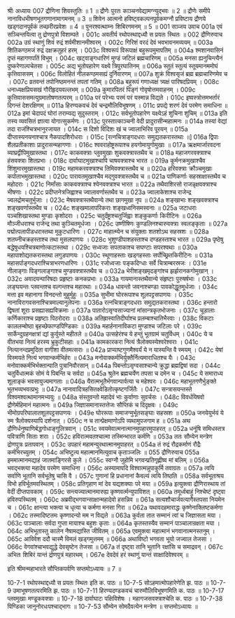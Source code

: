 श्रीः
अध्यायः 007
द्रौणिना शिवस्तुतिः ॥ 1 ॥ द्रौणेः पुरतः काञ्चनवेद्यामग्न्युद्भवः ॥ 2 ॥ द्रौणेः समीपे नानाविधभीषणभूतगणानामागमनम् ॥ 3 ॥ शिवेन आत्मनो हविष्ट्वकल्पनपूर्वकमग्नौ प्रविष्टाय द्रौणये खड्गदानपूर्वकं तच्छरीरप्रवेशः ॥ 4 ॥ पुनरश्वत्थाम्नः शिबिरगमनम् ॥ 5 ॥
001	सञ्जय उवाच 
001a	एवं सञ्चिन्तयित्वा तु द्रोणपुत्रो विशाम्पते ।
001c	अवतीर्य रथोपस्थाद्दध्यौ स प्रयतः स्थितः ॥
002	द्रौणिरुवाच 
002a	उग्रं स्थाणुं शिवं रुद्रं शर्वमीशानमीश्वरम् ।
002c	गिरिशं वरदं देवं भवभावनमव्ययम् ॥
003a	शितिकण्ठमजं रुद्रं दक्षक्रतुहरं हरम् ।
003c	विश्वरूपं विरूपाक्षं बहुरूपमुमापतिम् ॥
004a	श्मशानवासिनं दृप्तं महागणपतिं विभुम् ।
004c	खट्वाङ्गधारिणं मुण्डं जटिलं ब्रह्मचारिणम् ॥
005a	मनसा ह्यनुचिन्त्यैनं दुष्करेणाल्पचेतसा ।
005c	अद्य भूतोपहारेण यक्ष्ये त्रिपुरघातिनम् ॥
006a	स्तुतं स्तुत्यं स्तूयमानममोघं कृत्तिवाससम् ।
006c	विलोहितं नीलकण्ठमसह्यं दुर्निवारणम् ॥
007a	शुक्रं विश्वसृजं ब्रह्म ब्रह्मचारिणमेव च ।
007c	व्रतवन्तं तपोनिष्ठमनन्तं तपतां गतिम् ॥
008a	बहुरूपं गणाध्यक्षं त्र्यक्षं पारिषदप्रियम् ।
008c	धनाध्यक्षप्रियसखं गौरीहृदयवल्लभम् ॥
009a	कुमारपितरं पिङ्गं गोवृषोत्तमवाहनम् ।
009c	कुत्तिवाससमत्युग्रमातोषणतत्परम् ॥
010a	परं परेभ्यः परमं परं यस्मान्न विद्यते ।
010c	इष्वस्त्रोत्तमभर्तारं दिगन्तं देशरक्षिणम् ॥
011a	हिरण्यकवचं देवं चन्द्रमौलिविभूषणम् ।
011c	प्रपद्ये शरणं देवं परमेण समाधिना ॥
012a	इमां चेदापदं घोरां तराम्यद्य सुदुस्तराम् ।
012c	सर्वभूतोपहारेण यक्ष्येऽहं शुचिना शुचिम् ॥
013a	इति तस्य व्यवसितं ज्ञात्वा योगात्सुकर्मणः ।
013c	पुरस्तात्काञ्चनी वेदी प्रादुरासीन्महात्मनः ॥
014a	तस्यां वेद्यां तदा राजंश्चित्रभानुरजायत ।
014c	स दिशो विदिशः खं च ज्वालाभिरिव पूरयन् ॥
015a	दीप्तास्यनयनाश्चात्र नैकपादशिरोधराः ।
015c	[रत्नचित्राङ्गदधराः समुद्यतकरास्तथाः ॥]
016a	द्विपाः शैलप्रतीकाशाः प्रादुरासन्महागणाः ।
016c	श्ववराहोष्ट्ररूपाश्च हयगोमायुगोमुखाः ॥
017a	ऋक्षमार्जारवदना व्याघ्रद्वीपिमुखास्तथा ।
017c	काकवक्त्राः प्लुवमुखाः शुकवक्त्रास्तथैव च ॥
018a	महाजगरवक्त्राश्च हंसवक्त्राः शितप्रभाः ।
018c	दार्वाघाटमुखाश्चापि चाषवक्त्राश्च भारत ॥
019a	कूर्मनक्रमुखाश्चैव शिंशुमारमुखास्तथा ।
019c	महामकरवक्त्राश्च तिमिवक्त्रास्तथैव च ॥
020a	हरिवक्त्राः क्रौञ्चमुखाः कपोताभमुखास्तथा ।
020c	पारावतमुखाश्चैव मद्गुवक्त्रास्तथैव च ॥
021a	पाणिकर्णाः सहस्राक्षास्तथैव च महोदराः ।
021c	निर्मांसाः काकवक्त्राश्च श्येनवक्त्राश्च भारत ॥
022a	तथैवाशिरसो राजन्नृक्षवक्त्राश्च भीषणाः ।
022c	प्रदीप्तनेत्रजिह्वाश्च ज्वालावर्णास्तथैव च ॥
023a	ज्वालाकेशाश्च राजेन्द्र ज्वलद्रोमचतुर्भुजाः ।
023c	मेषवक्त्रास्तथैवान्ये तथा छागमुखा नृप ॥
024a	शङ्खाभाः शङ्खवक्त्राश्च शङ्खवर्णास्तथैव च ।
024c	शङ्खमालापरिकराः शङ्खध्वनिसमस्वनाः ॥
025a	जटाधराः पञ्चशिखास्तथा मुण्डाः कृशोदराः ।
025c	चतुर्दंष्ट्राश्चतुर्जिह्वाः शङ्कुकर्णाः किरीटिनः ॥
026a	मौञ्जीधराश्च राजेन्द्र तथा कुञ्चितमूर्धजाः ।
026c	उष्णीषिणः कुण्डलिनश्चारुवक्त्राः स्वलङ्कृताः ॥
027a	पद्मोत्पलापीडधरास्तथा मुकुटधारिणः ।
027c	माहात्म्येन च संयुक्ताः शतशोऽथ सहस्रशः ॥
028a	शतघ्नीचक्रहस्ताश्च तथा मुसलपाणयः ।
028c	भुशुण्डीपाशहस्ताश्च दण्डहस्ताश्च भारत ॥
029a	पृष्ठेषु बद्धेषुधयश्चित्रबाणोत्कटास्तथा ।
029c	सध्वजाः सपताकाश्च सघण्टाः सपरश्वथाः ॥
030a	महापाशोद्यतकरास्तथा लगुडपाणयः ।
030c	स्थूणाहस्ताः खड्गहस्ताः सर्पोच्छ्रितकिरीटिनः ॥
031a	महासर्पाङ्गदधराश्चित्राभरणधारिणः ।
031c	रजोध्वजाः पङ्कदिग्धाः सर्वे चित्राम्बरस्रजः ।
031e	नीलाङ्गाः पिङ्गलाङ्गाश्च मुण्डवक्त्रास्तथैव च ॥
032a	भेरीशङ्खमृदङ्गांश्च झर्झरानकगोमुखान् ।
032c	अवादयन्पारिषदाः प्रहृष्टाः कनकप्रभाः ॥
033a	गायमानास्तथैवान्ये संहृष्टाः पुरुषर्षभाः ।
033c	लङ्घयन्तः प्लवन्तश्च वल्गन्तश्च महारथाः ॥
034a	धावन्तो जवनाश्चण्डाः पावकोद्धूतमूर्धजाः ।
034c	मत्ता इव महानागा विनदन्तो मुहुर्मुहुः ॥
035a	सुभीमा घोररूपाश्च शूलपट्टसपाणयः ।
035c	नानाविरागवसनाश्चित्रमाल्यानुलेपनाः ॥
036a	रत्नचित्राङ्गदधराः समुद्यतकरास्तथा ।
036c	हन्तारो द्विषतां शूराः प्रसह्यासह्यविक्रमाः ॥
037a	पातारोऽसृग्वसाज्यानां मांसान्त्रकृतभोजनाः ।
037c	चूडालाः कर्णिकाराश्च प्रहृष्टाः पिठरोदराः ॥
038a	अतिह्रास्वातिदीर्घाश्च प्रलम्बाश्चातिभैरवाः ।
038c	विकटाः काललम्बोष्ठा बृहच्छेफाण्डपिण्डिकाः ॥
039a	महार्हनानाविकटा मुण्डाश्च जटिलाः परे ।
039c	सार्केन्दुग्रहनक्षत्रां द्यां कुर्युस्ते महीतले ॥
040a	उत्सहेरंश्च ये हन्तुं भूतग्रामं चतुर्विधम् ।
040c	ये च वीतभया नित्यं हरस्य भ्रुकुटीसहाः ॥
041a	कामकारकरा नित्यं त्रैलोक्यस्येश्वरेश्वराः ।
041c	नित्यानन्दप्रमुदिता वागीशा वीतमत्सराः ॥
042a	प्राप्याष्टगुणमैश्वर्यं ये न यास्यन्ति वै स्मयम् ।
042c	येषां विस्मयते नित्यं भगवान्कर्मभिर्हरः ॥
043a	मनोवाक्कर्मभिर्युक्तैर्नित्यमाराधितश्च यैः ।
043c	मनोवाक्कर्मभिर्भक्तान्पाति पुत्रानिवौरसान् ॥
044a	पिबन्तोऽसृग्वसाश्चान्ये क्रुद्धा ब्रह्मद्विषां सदा ।
044c	चतुर्विधात्मकं सोमं ये पिबन्ति च सर्वदा ॥
045a	श्रुतेन ब्रह्मचर्येण तपसा च दमेन च ।
045c	ये समाराध्य शूलाङ्कं भवसायुज्यमागताः ॥
046a	यैरात्मभूतैर्भगवान्पार्वत्या च महेश्वरः ।
046c	महाभूतगणैर्भुङ्क्ते भूतभव्यभवत्प्रभुः ॥
047a	नानावादित्रहसितक्ष्वेडितोत्कृष्टगर्जितैः ।
047c	सन्त्रासयन्तस्ते विश्वमश्वत्थामानमभ्ययुः ॥
048a	संस्तुवन्तो महादेवं भाः कुर्वाणाः सुवर्चसः ।
048c	विवर्धयिषवो द्रौणेर्महिमानं महात्मनः ॥
049a	जिज्ञासमानास्तत्तेजः सौप्तिकं च दिदृक्षवः ।
049c	भीमोग्रपरिघालातशूलपट्टसपाणयः ।
049e	घोररूपाः समाजग्मुर्भूतसङ्घाः सहस्रशः ॥
050a	जनयेयुर्भयं ये स्म त्रैलोक्यस्यापि दर्शनात् ।
050c	न च तान्प्रेक्षमाणोऽपि व्यथामुपजगाम ह ॥
051a	अथ द्रौणिर्धनुष्पाणिर्बद्धगोधाङ्गुलित्रवान् ।
051c	स्वयमेवात्मनात्मानमुपहारमुपाहरत् ॥
052a	धनूंषि समिधस्तत्र पवित्राणि सिताः शराः ।
052c	हविरात्मवतश्चात्मा तस्मिन्भारत कर्मणि ॥
053a	ततः सौम्येन मन्त्रेण द्रोणपुत्रः प्रतापवान् ।
053c	उपहारं महामन्युरथात्मानमुपाहरत् ॥
054a	तं रुद्रं रौद्रकर्माणं रौद्रैः कर्मभिरच्युतम् ।
054c	अभिष्टुत्य महात्मानमित्युवाच कृताञ्जलिः ॥
055	द्रौणिरुवाच 
055a	इममात्मानमद्याहं जातमाङ्गिरसे कुले ।
055c	स्वग्नौ जुहोमि भगवन्प्रतिगृह्णीष्व मां बलिम् ॥
056a	भवद्भक्त्या महादेव परमेण समाधिना ।
056c	अस्यामापदि विश्वात्मन्नुपाकुर्मि तवाग्रतः ॥
057a	त्वयि सर्वाणि भूतानि सर्वभूतेषु चासि वै ।
057c	गुणानां हि प्रधानानां कैवल्यं त्वयि तिष्ठति ॥
058a	सर्वभूताश्रय विभो हविर्भूतमवस्थितम् ।
058c	प्रतिगृहाण मां देव यद्यशक्याः परे मया ॥
059a	इत्युक्त्वा द्रौणिरास्थाय तां वेदीं दीप्तपावकाम् ।
059c	सन्त्यज्यात्मानमारुह्य कृष्णवर्त्मन्युपाविशत् ॥
060a	तमूर्ध्वबाहुं निश्चेष्टं दृष्ट्वा हविरुपस्थितम् ।
060c	अब्रवीद्भगवान्साक्षान्महादेवो हसन्निव ॥
061a	सत्यशौचार्जवत्यागैस्तपसा नियमेन च ।
061c	क्षान्त्या भक्त्या च धृत्या च कर्मणा मनसा गिरा ॥
062a	यथावदहमाराद्धः कृष्णेनाक्लिष्टकर्मणा ।
062c	तस्मादिष्टतमः कृष्णादन्यो मम न विद्यते ॥
063a	कुर्वता तात सम्मानं त्वां च जिज्ञासता मया ।
063c	पाञ्चालाः सर्वदा गुप्ता मायाश्च बहुशः कृताः ॥
064a	कृतस्तस्यैव सम्मानं पाञ्चालान्रक्षता मया ।
064c	अभिभूतास्तु कालेन नैषामद्यास्ति जीवितम् ॥
065a	एवमुक्त्वा महात्मानं भगवानात्मनस्तनुम् ।
065c	आविवेश ददौ चास्मै विमलं खड्गमुत्तमम् ॥
066a	अथाविष्टो भगवता भूयो जज्वाल तेजसा ।
066c	वेगवांश्चाभवद्युद्धे देवसृष्टेन तेजसा ॥
067a	तं दृष्ट्वा तानि भूतानि रक्षांसि च समाद्रवन् ।
067c	अभितः शिबिरं यान्तं द्रोणपुत्रं महारथम् ।
067e	देवदेवं हरं स्थाणुं यान्तं साक्षादिवेश्वरम् ॥ 

इति श्रीमन्महाभारते सौप्तिकपर्वणि सप्तमोऽध्यायः ॥ 7 ॥

10-7-1 रथोपस्थाद्दध्यौ स प्रयतः स्थितः इति क. पाठः ॥ 10-7-5 सोऽहमात्मोपहारेणेति झ. पाठः ॥ 10-7-9 उमाभूषणतत्परमिति झ. पाठः ॥ 10-7-11 हिरण्यदण्डकवचं चारुमौलिविभूषणमिति क. पाठः ॥ 10-7-17 प्लवमुखाः मण्डूकवक्त्राः ॥ 10-7-18 दार्वाघाटः पक्षिविशेषः । महागजसवक्त्राश्चेति क. पाठः ॥ 10-7-38 पिण्डिका जानुनोरधःपश्चाद्भागः ॥ 10-7-53 सौम्येन सोमदैवत्येन मन्त्रेण ॥ सप्तमोऽध्यायः ॥
